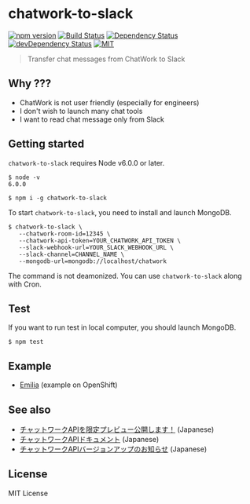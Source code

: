 # chatwork-to-slack
[![npm version](https://img.shields.io/npm/v/chatwork-to-slack.svg?style=flat-square)](https://www.npmjs.com/package/chatwork-to-slack)
[![Build Status](https://img.shields.io/travis/pine/chatwork-to-slack/master.svg?style=flat-square)](https://travis-ci.org/pine/chatwork-to-slack)
[![Dependency Status](https://img.shields.io/david/pine/chatwork-to-slack.svg?style=flat-square)](https://david-dm.org/pine/chatwork-to-slack)
[![devDependency Status](https://img.shields.io/david/dev/pine/chatwork-to-slack.svg?style=flat-square)](https://david-dm.org/pine/chatwork-to-slack#info=devDependencies)
[![MIT](https://img.shields.io/badge/license-MIT-444444.svg?style=flat-square)](http://opensource.org/licenses/MIT)

> Transfer chat messages from ChatWork to Slack

## Why ???
- ChatWork is not user friendly (especially for engineers)
- I don't wish to launch many chat tools
- I want to read chat message only from Slack

## Getting started
`chatwork-to-slack` requires Node v6.0.0 or later.

```
$ node -v
6.0.0

$ npm i -g chatwork-to-slack
```

To start `chatwork-to-slack`, you need to install and launch MongoDB.

```
$ chatwork-to-slack \
   --chatwork-room-id=12345 \
   --chatwork-api-token=YOUR_CHATWORK_API_TOKEN \
   --slack-webhook-url=YOUR_SLACK_WEBHOOK_URL \
   --slack-channel=CHANNEL_NAME \
   --mongodb-url=mongodb://localhost/chatwork
```

The command is not deamonized.
You can use `chatwork-to-slack` along with Cron.

## Test
If you want to run test in local computer, you should launch MongoDB.

```
$ npm test
```

## Example
- [Emilia](https://github.com/pine/Emilia) (example on OpenShift)

## See also
- [チャットワークAPIを限定プレビュー公開します！](http://blog-ja.chatwork.com/2013/11/api-preview.html) (Japanese)
- [チャットワークAPIドキュメント](http://developer.chatwork.com/ja/index.html) (Japanese)
- [チャットワークAPIバージョンアップのお知らせ](https://help.chatwork.com/hc/ja/articles/115000019401) (Japanese)

## License
MIT License
